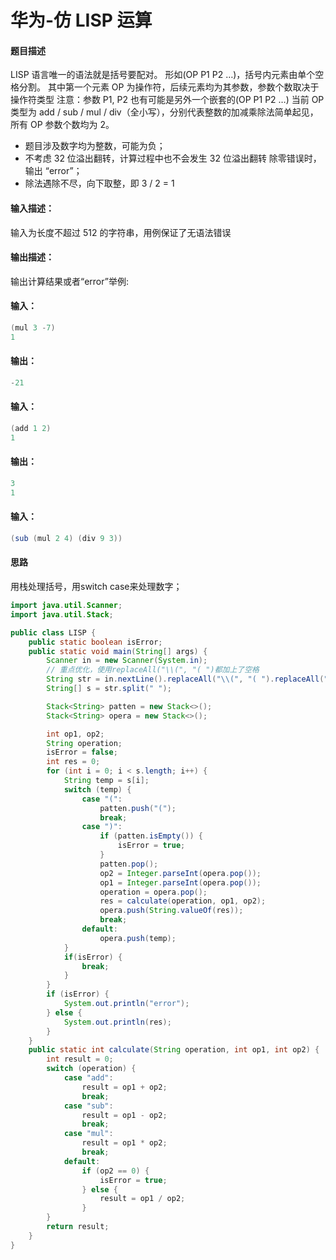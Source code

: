 # 华为-仿 LISP 运算

#### 题目描述

LISP 语言唯一的语法就是括号要配对。 形如(OP P1 P2 …)，括号内元素由单个空格分割。 其中第一个元素 OP 为操作符，后续元素均为其参数，参数个数取决于操作符类型 注意：参数 P1, P2 也有可能是另外一个嵌套的(OP P1 P2 …) 当前 OP 类型为 add / sub / mul / div（全小写），分别代表整数的加减乘除法简单起见，所有 OP 参数个数均为 2。

- 题目涉及数字均为整数，可能为负；
- 不考虑 32 位溢出翻转，计算过程中也不会发生 32 位溢出翻转 除零错误时，输出 “error”；
- 除法遇除不尽，向下取整，即 3 / 2 = 1

#### 输入描述：

输入为长度不超过 512 的字符串，用例保证了无语法错误

#### 输出描述：

输出计算结果或者“error”举例:

#### 输入：

```java
(mul 3 -7) 
1
```

#### 输出：

```java
-21
```

#### 输入：

```java
(add 1 2) 
1
```

#### 输出：

```java
3
1
```

#### 输入：

```java
(sub (mul 2 4) (div 9 3)) 
```

#### 思路

用栈处理括号，用switch case来处理数字；

```java
import java.util.Scanner;
import java.util.Stack;

public class LISP {
    public static boolean isError;
    public static void main(String[] args) {
        Scanner in = new Scanner(System.in);
        // 重点优化，使用replaceAll("\\(", "( ")都加上了空格
        String str = in.nextLine().replaceAll("\\(", "( ").replaceAll("\\)", " )");
        String[] s = str.split(" ");

        Stack<String> patten = new Stack<>();
        Stack<String> opera = new Stack<>();

        int op1, op2;
        String operation;
        isError = false;
        int res = 0;
        for (int i = 0; i < s.length; i++) {
            String temp = s[i];
            switch (temp) {
                case "(":
                    patten.push("(");
                    break;
                case ")":
                    if (patten.isEmpty()) {
                        isError = true;
                    }
                    patten.pop();
                    op2 = Integer.parseInt(opera.pop());
                    op1 = Integer.parseInt(opera.pop());
                    operation = opera.pop();
                    res = calculate(operation, op1, op2);
                    opera.push(String.valueOf(res));
                    break;
                default:
                    opera.push(temp);
            }
            if(isError) {
                break;
            }
        }
        if (isError) {
            System.out.println("error");
        } else {
            System.out.println(res);
        }
    }
    public static int calculate(String operation, int op1, int op2) {
        int result = 0;
        switch (operation) {
            case "add":
                result = op1 + op2;
                break;
            case "sub":
                result = op1 - op2;
                break;
            case "mul":
                result = op1 * op2;
                break;
            default:
                if (op2 == 0) {
                    isError = true;
                } else {
                    result = op1 / op2;
                }
        }
        return result;
    }
}
```

